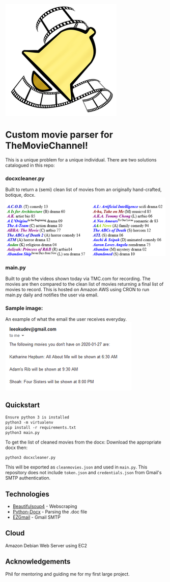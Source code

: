 ![Alt text](/moviereminder.png "Title")

# Custom movie parser for TheMovieChannel!

This is a unique problem for a unique individual. There are two solutions catalogued in this repo:

### docxcleaner.py
Built to return a (semi) clean list of movies from an originally hand-crafted, botique, docx. 
![Alt text](/cleaned-movies.png "Cleaned movies")

### main.py 
Built to grab the videos shown today via TMC.com for recording. The movies are then compared to the clean list of movies returning a final list of movies to record. This is hosted on Amazon AWS using CRON to run main.py daily and notifies the user via email.

### Sample image:
An example of what the email the user receives everyday.
![Alt text](/movie-reminder-sample.png "Sample Image")

## Quickstart

```
Ensure python 3 is installed
python3 -m virtualenv
pip install -r requirements.txt
python3 main.py
```

To get the list of cleaned movies from the docx:
Download the appropriate docx then:

```
python3 docxcleaner.py
```
This will be exported as ```cleanmovies.json``` and used in ```main.py```.
This repository does not include ```token.json``` and ```credentials.json``` from Gmail's SMTP authentication.

## Technologies
* <a href = 'https://www.crummy.com/software/BeautifulSoup/bs4/doc/'>Beautifulsoup4</a> - Webscraping
* <a href = 'https://python-docx.readthedocs.io/en/latest/'>Python-Docx</a> - Parsing the .doc file
* <a href = 'https://pypi.org/project/EZGmail/'>EZGmail</a> - Gmail SMTP

## Cloud
Amazon Debian Web Server using EC2

## Acknowledgements
Phil for mentoring and guiding me for my first large project.
